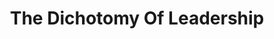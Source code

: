 ---
title: "The Dichotomy Of Leadership"
description: "“Discipline equals freedom, but too much discipline can become rigidity and stifle creativity.”"
cover: "images/reading/the-dichotomy-of-leadership.jpeg"
publishDate: 2019-02-11
authors: "Jocko Willink, Leif Babin"
categories: ["business & leadership"]
status: 🟢
---